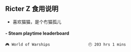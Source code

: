 ## Ricter Z 食用说明
- 喜欢猫猫，是个冇猫孤儿

<!-- steam-box start -->
#### - Steam playtime leaderboard
```text
🎮 World of Warships                 🕘 203 hrs 1 mins
```
<!-- Powered by https://github.com/YouEclipse/steam-box . -->
<!-- steam-box end -->
